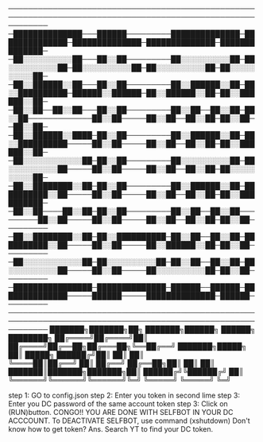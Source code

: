 
────────────────────────────────────────────────────────────────────────────────────────────────────────────
─██████████████───██████─────────██████████████─██████████████─██████████████─██████████████─██████████████─
─██░░░░░░░░░░██───██░░██─────────██░░░░░░░░░░██─██░░░░░░░░░░██─██░░░░░░░░░░██─██░░░░░░░░░░██─██░░░░░░░░░░██─
─██░░██████░░██───██░░██─────────██░░██████░░██─██░░██████████─██████░░██████─██░░██████░░██─██░░██████░░██─
─██░░██──██░░██───██░░██─────────██░░██──██░░██─██░░██─────────────██░░██─────██░░██──██░░██─██░░██──██░░██─
─██░░██████░░████─██░░██─────────██░░██████░░██─██░░██████████─────██░░██─────██░░██──██░░██─██░░██████░░██─
─██░░░░░░░░░░░░██─██░░██─────────██░░░░░░░░░░██─██░░░░░░░░░░██─────██░░██─────██░░██──██░░██─██░░░░░░░░░░██─
─██░░████████░░██─██░░██─────────██░░██████░░██─██████████░░██─────██░░██─────██░░██──██░░██─██░░██████████─
─██░░██────██░░██─██░░██─────────██░░██──██░░██─────────██░░██─────██░░██─────██░░██──██░░██─██░░██─────────
─██░░████████░░██─██░░██████████─██░░██──██░░██─██████████░░██─────██░░██─────██░░██████░░██─██░░██─────────
─██░░░░░░░░░░░░██─██░░░░░░░░░░██─██░░██──██░░██─██░░░░░░░░░░██─────██░░██─────██░░░░░░░░░░██─██░░██─────────
─████████████████─██████████████─██████──██████─██████████████─────██████─────██████████████─██████─────────
────────────────────────────────────────────────────────────────────────────────────────────────────────────
                            ███████╗███████╗██╗     ███████╗██████╗  ██████╗ ████████╗
                            ██╔════╝██╔════╝██║     ██╔════╝██╔══██╗██╔═══██╗╚══██╔══╝
                            ███████╗█████╗  ██║     █████╗  ██████╔╝██║   ██║   ██║   
                            ╚════██║██╔══╝  ██║     ██╔══╝  ██╔══██╗██║   ██║   ██║   
                            ███████║███████╗███████╗██║     ██████╔╝╚██████╔╝   ██║   
                            ╚══════╝╚══════╝╚══════╝╚═╝     ╚═════╝  ╚═════╝    ╚═╝  




step 1: GO to config.json
step 2: Enter you token in second lime
step 3: Enter you DC password of the same account token
step 3: Click on (RUN)button.
CONGO!! YOU ARE DONE WITH SELFBOT IN YOUR DC ACCCOUNT.
To DEACTIVATE SELFBOT, use command (xshutdown)
Don't know how to get token?
Ans. Search YT to find your DC token.

